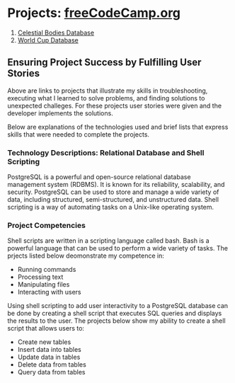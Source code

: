 # Projects: [freeCodeCamp.org](https://www.freecodecamp.org/tracychacon)
1. [Celestial Bodies Database](https://github.com/TracyChacon/FreeCodeCamp-Curriculum/tree/master/05%20Relational%20Database/rdb_project_01_celestial_bodies_database)
2. [World Cup Database](https://github.com/TracyChacon/FreeCodeCamp-Curriculum/tree/master/05%20Relational%20Database/rdb_project_02_world_cup_database)
    
## Ensuring  Project Success by Fulfilling User Stories
Above are links to projects that illustrate my skills in troubleshooting, executing what I learned to solve problems, and finding solutions to unexpected challeges. For these projects user stories were given and the developer implements the solutions. 

Below are explanations of the technologies used and brief lists that express skills that were needed to complete the projects. 

### Technology Descriptions: Relational Database and Shell Scripting
PostgreSQL is a powerful and open-source relational database management system (RDBMS). It is known for its reliability, scalability, and security. PostgreSQL can be used to store and manage a wide variety of data, including structured, semi-structured, and unstructured data. Shell scripting is a way of automating tasks on a Unix-like operating system.

### Project Competencies
Shell scripts are written in a scripting language called bash. Bash is a powerful language that can be used to perform a wide variety of tasks.
The prjects listed below deomonstrate my competence in:

- Running commands
- Processing text
- Manipulating files
- Interacting with users

Using shell scripting to add user interactivity to a PostgreSQL database can be done by creating a shell script that executes SQL queries and displays the results to the user. The projects below show my ability to create a shell script that allows users to:

- Create new tables
- Insert data into tables
- Update data in tables
- Delete data from tables
- Query data from tables






